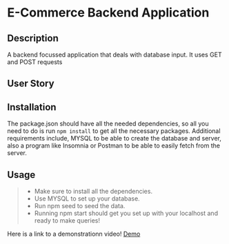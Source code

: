 # E-Commerce Backend Application

## Description

A backend focussed application that deals with database input. It uses GET and POST requests

## User Story


## Installation

The package.json should have all the needed dependencies, so all you need to do is run ```npm install``` to get all the necessary packages. Additional requirements include, MYSQL to be able to create the database and server, also a program like Insomnia or Postman to be able to easily fetch from the server.

## Usage

> - Make sure to install all the dependencies.
> - Use MYSQL to set up your database.
> - Run npm seed to seed the data.
> - Running npm start should get you set up with your localhost and ready to make queries!

 Here is a link to a demonstrationn video! [Demo](https://clipchamp.com/watch/S3fCDJWFYX9)
